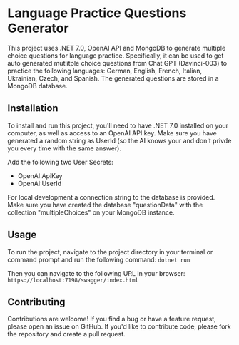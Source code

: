 # Language Practice Questions Generator
This project uses .NET 7.0, OpenAI API and MongoDB to generate multiple choice questions for language practice. Specifically, it can be used to get auto generated mutlitple choice questions from Chat GPT (Davinci-003) to practice the following languages: German, English, French, Italian, Ukrainian, Czech, and Spanish. The generated questions are stored in a MongoDB database.

## Installation
To install and run this project, you'll need to have .NET 7.0 installed on your computer, as well as access to an OpenAI API key. Make sure you have generated a random string as UserId (so the AI knows your and don't privde you every time with the same answer).

Add the following two User Secrets:
- OpenAI:ApiKey
- OpenAI:UserId

For local development a connection string to the database is provided.
Make sure you have created the database "questionData" with the collection "multipleChoices" on your MongoDB instance.

## Usage
To run the project, navigate to the project directory in your terminal or command prompt and run the following command:
``
dotnet run
``

Then you can navigate to the following URL in your browser:
``
https://localhost:7198/swagger/index.html
``

## Contributing
Contributions are welcome! If you find a bug or have a feature request, please open an issue on GitHub. If you'd like to contribute code, please fork the repository and create a pull request.
